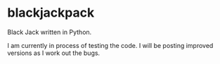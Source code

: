 # blackjackpack
Black Jack written in Python. 

I am currently in process of testing the code. I will be posting improved versions as I work out the bugs. 
